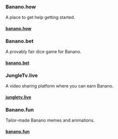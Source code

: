 <!--
  To add more community projects to be displayed on the website, add them in the following form:
  1- The title for the community project starts with three hastag symbols -> ### Example Title
  2- The description is the following line after the title without any symbols -> This is an example description.
  3- For the button, start with four hastag symbols (#),
  follow it by the button text in square brackets ([]),
  then the link of the community project in paranteses -> #### [Example Button Text](https://example.com)
-->

### Banano.how

A place to get help getting started.

#### [banano.how](https://banano.how)

### Banano.bet

A provably fair dice game for Banano.

#### [banano.bet](https://banano.bet)

### JungleTv.live

A video sharing platform where you can earn Banano.

#### [jungletv.live](https://jungletv.live)

### Banano.fun

Tailor-made Banano memes and animations.

#### [banano.fun](https://banano.fun)
